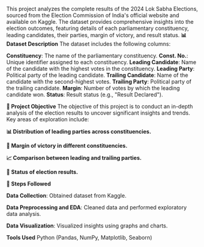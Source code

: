 This project analyzes the complete results of the 2024 Lok Sabha Elections, sourced from the Election Commission of India's official website and available on Kaggle. The dataset provides comprehensive insights into the election outcomes, featuring details of each parliamentary constituency, leading candidates, their parties, margin of victory, and result status.
**📊 Dataset Description**
The dataset includes the following columns:

**Constituency**: The name of the parliamentary constituency.
**Const. No.**: Unique identifier assigned to each constituency.
**Leading Candidate**: Name of the candidate with the highest votes in the constituency.
**Leading Party**: Political party of the leading candidate.
**Trailing Candidate**: Name of the candidate with the second-highest votes.
**Trailing Party**: Political party of the trailing candidate.
**Margin**: Number of votes by which the leading candidate won.
**Status**: Result status (e.g., "Result Declared").


**🎯 Project Objective**
The objective of this project is to conduct an in-depth analysis of the election results to uncover significant insights and trends. Key areas of exploration include:



**📊 Distribution of leading parties across constituencies.**

**🏅 Margin of victory in different constituencies.**

**📈 Comparison between leading and trailing parties.**

**📢 Status of election results.**

**📑 Steps Followed**

**Data Collection**: Obtained dataset from Kaggle.

**Data Preprocessing and EDA**: Cleaned data and performed exploratory data analysis.

**Data Visualization**: Visualized insights using graphs and charts.

**Tools Used**
Python (Pandas, NumPy, Matplotlib, Seaborn)
